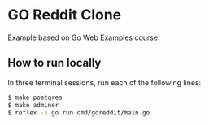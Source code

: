 # GO Reddit Clone
Example based on Go Web Examples course.

## How to run locally
In three terminal sessions, run each of the following lines:
```sh
$ make postgres
$ make adminer
$ reflex -s go run cmd/goreddit/main.go
```
